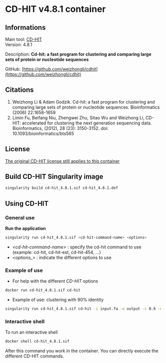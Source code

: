 # CD-HIT v4.8.1 container

## Informations

Main tool: [CD-HIT](https://sites.google.com/view/cd-hit) \
Version: 4.8.1

Description: **Cd-hit: a fast program for clustering and comparing large sets of protein or nucleotide sequences**

GitHub: [https://github.com/weizhongli/cdhit](https://github.com/weizhongli/cdhit) 

## Citations

1. Weizhong Li & Adam Godzik. Cd-hit: a fast program for clustering and comparing large sets of protein or nucleotide sequences. Bioinformatics (2006) 22:1658-1659 
2. Limin Fu, Beifang Niu, Zhengwei Zhu, Sitao Wu and Weizhong Li, CD-HIT: accelerated for clustering the next generation sequencing data. Bioinformatics, (2012), 28 (23): 3150-3152. doi: 10.1093/bioinformatics/bts565

## License

[The original CD-HIT license still applies to this container](https://github.com/weizhongli/cdhit/blob/master/license.txt)

## Build CD-HIT Singularity image 

```bash
singularity build cd-hit_4.8.1.sif cd-hit_4.8.1.def
```

## Using CD-HIT

### General use

**Run the application**
```bash
singularity run cd-hit_4.8.1.sif <cd-hit-command-name> <options>
```
* *\<cd-hit-command-name\>* : specify the cd-hit command to use (example: cd-hit, cd-hit-est, cd-hit-454, ...) 
* *\<options_\>* : indicate the different options to use

### Example of use

* For help with the different *CD-HIT* options
```bash
docker run cd-hit_4.8.1.sif cd-hit
```
* Example of use: clustering with 90% identity
```bash
singularity run cd-hit_4.8.1.sif cd-hit -i input.fa -o output -c 0.9 -n 5 -d 0
```

### Interactive shell

To run an interactive shell
```bash
docker shell cd-hit_4.8.1.sif
```
After this command you work in the container. You can directly execute the different CD-HIT commands.
